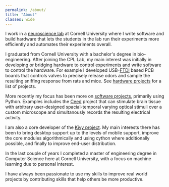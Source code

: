 ```yaml
---
permalink: /about/
title: "About"
classes: wide
---
```


I work in a [neuroscience lab](https://cplab.net/) at Cornell University where I write software and build hardware that lets the students in the lab run their experiments more efficiently and automates their experiments overall.

I graduated from Cornell University with a bachelor's degree in bio-engineering. After joining the CPL Lab, my main interest was initially in developing or bridging hardware to control experiments and write software to control the hardware. For example I developed USB-[FTDI](https://www.ftdichip.com/) based PCB boards that controls valves to precisely release odors and sample the resulting sniffing response from rats and mice. See [hardware projects](/hardware_projects/) for a list of projects.

More recently my focus has been more on [software projects](/software_projects/), primarily using Python. Examples includes the [Ceed](/software_projects/ceed/) project that can stimulate brain tissue with arbitrary user-designed spacial-temporal varying optical stimuli over a custom microscope and simultanously records the resulting electrical activity.

I am also a core developer of the [Kivy project](/software_projects/kivy/). My main interests there has been to bring desktop support up to the levels of mobile support, improve the core modules algorithmically and using cython where additionally possible, and finally to improve end-user distribution.

In the last couple of years I completed a master of engineering degree in Computer Science here at Cornell University, with a focus on machine learning due to personal interest.

I have always been passionate to use my skills to improve real world projects by contributing skills that help others be more productive.
